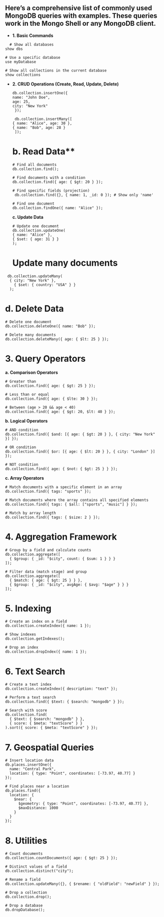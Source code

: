 ## Here’s a comprehensive list of commonly used MongoDB queries with examples. These queries work in the Mongo Shell or any MongoDB client.
- **1. Basic Commands**

```
  # Show all databases
show dbs

# Use a specific database
use myDatabase

# Show all collections in the current database
show collections

```
- **2. CRUD Operations (Create, Read, Update, Delete)**
  ```
  db.collection.insertOne({
  name: "John Doe",
  age: 25,
  city: "New York"
   });

   db.collection.insertMany([
  { name: "Alice", age: 30 },
  { name: "Bob", age: 28 }
   ]);
  ```
  # b. Read Data**
  ```
  # Find all documents
  db.collection.find();

  # Find documents with a condition
  db.collection.find({ age: { $gt: 20 } });

  # Find specific fields (projection)
   db.collection.find({}, { name: 1, _id: 0 }); # Show only 'name'

  # Find one document
  db.collection.findOne({ name: "Alice" });
  ```
  **c. Update Data**
  ```
  # Update one document
  db.collection.updateOne(
  { name: "Alice" },
  { $set: { age: 31 } }
  );
  ```
  # Update many documents
```
 db.collection.updateMany(
  { city: "New York" },
    { $set: { country: "USA" } }
  );
```
# d. Delete Data
```
# Delete one document
db.collection.deleteOne({ name: "Bob" });

# Delete many documents
db.collection.deleteMany({ age: { $lt: 25 } });
```
# 3. Query Operators
**a. Comparison Operators**
```
# Greater than
db.collection.find({ age: { $gt: 25 } });

# Less than or equal
db.collection.find({ age: { $lte: 30 } });

# Between (age > 20 && age < 40)
db.collection.find({ age: { $gt: 20, $lt: 40 } });
```
**b. Logical Operators**
```
# AND condition
db.collection.find({ $and: [{ age: { $gt: 20 } }, { city: "New York" }] });

# OR condition
db.collection.find({ $or: [{ age: { $lt: 20 } }, { city: "London" }] });

# NOT condition
db.collection.find({ age: { $not: { $gt: 25 } } });
```
**c. Array Operators**
```
# Match documents with a specific element in an array
db.collection.find({ tags: "sports" });

# Match documents where the array contains all specified elements
db.collection.find({ tags: { $all: ["sports", "music"] } });

# Match by array length
db.collection.find({ tags: { $size: 2 } });
```
# 4. Aggregation Framework
```
# Group by a field and calculate counts
db.collection.aggregate([
  { $group: { _id: "$city", count: { $sum: 1 } } }
]);

# Filter data (match stage) and group
db.collection.aggregate([
  { $match: { age: { $gt: 25 } } },
  { $group: { _id: "$city", avgAge: { $avg: "$age" } } }
]);
```
# 5. Indexing
```
# Create an index on a field
db.collection.createIndex({ name: 1 });

# Show indexes
db.collection.getIndexes();

# Drop an index
db.collection.dropIndex({ name: 1 });
```
# 6. Text Search
```
# Create a text index
db.collection.createIndex({ description: "text" });

# Perform a text search
db.collection.find({ $text: { $search: "mongodb" } });

# Search with score
db.collection.find(
  { $text: { $search: "mongodb" } },
  { score: { $meta: "textScore" } }
).sort({ score: { $meta: "textScore" } });
```
# 7. Geospatial Queries
```
# Insert location data
db.places.insertOne({
  name: "Central Park",
  location: { type: "Point", coordinates: [-73.97, 40.77] }
});

# Find places near a location
db.places.find({
  location: {
    $near: {
      $geometry: { type: "Point", coordinates: [-73.97, 40.77] },
      $maxDistance: 1000
    }
  }
});
```
# 8. Utilities
```
# Count documents
db.collection.countDocuments({ age: { $gt: 25 } });

# Distinct values of a field
db.collection.distinct("city");

# Rename a field
db.collection.updateMany({}, { $rename: { "oldField": "newField" } });

# Drop a collection
db.collection.drop();

# Drop a database
db.dropDatabase();
```

